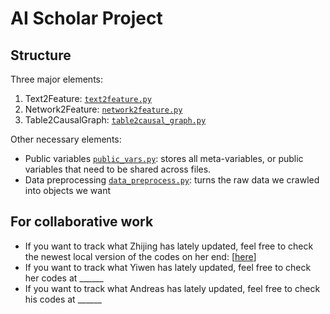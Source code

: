 # AI Scholar Project

## Structure

Three major elements:

1. Text2Feature: [`text2feature.py`](text2feature.py)
1. Network2Feature: [`network2feature.py`](network2feature.py)
1. Table2CausalGraph: [`table2causal_graph.py`](table2causal_graph.py)

Other necessary elements:

- Public variables [`public_vars.py`](public_vars.py): stores all meta-variables, or public variables that need to be
  shared across files.
- Data preprocessing [`data_preprocess.py`](data_preprocessing.py): turns the raw data we crawled into objects we
  want

## For collaborative work

- If you want to track what Zhijing has lately updated, feel free to check the newest local version of the codes on her
  end: [[here](https://drive.google.com/drive/folders/1mS5XFLy2QTNpA5iO6ewrL9zEITraPYOl?usp=drive_fs)]
- If you want to track what Yiwen has lately updated, feel free to check her codes at ______
- If you want to track what Andreas has lately updated, feel free to check his codes at ______

